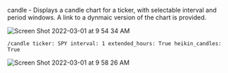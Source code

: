 candle - Displays a candle chart for a ticker, with selectable interval and period windows. A link to a dynmaic version of the chart is provided.

![Screen Shot 2022-03-01 at 9 54 34 AM](https://user-images.githubusercontent.com/85772166/156222469-257f5009-9487-422b-94c9-ff864d1ae339.png)

```
/candle ticker: SPY interval: 1 extended_hours: True heikin_candles: True
```

![Screen Shot 2022-03-01 at 9 58 26 AM](https://user-images.githubusercontent.com/85772166/156223073-bfe3dd8a-17e5-47dc-86ee-63d7f9d1fb67.png)
